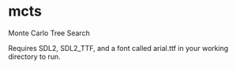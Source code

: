 # mcts
Monte Carlo Tree Search

Requires SDL2, SDL2_TTF, and a font called arial.ttf in your working directory to run.
